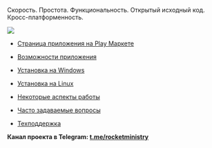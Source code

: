 Скорость. Простота. Функциональность. Открытый исходный код. Кросс-платформенность. 

![](https://play-lh.googleusercontent.com/q-cCzYtedP5OKpyFOZ44GHlSm49qVN50pNyn4k95ZDi3Xnc3hr_qiUEleSVJ7orT2Q)

* [Страница приложения на Play Маркете](https://play.google.com/store/apps/details?id=org.rocketministry)

* [Возможности приложения](https://github.com/antorix/Rocket-Ministry/wiki#возможности-приложения)

* [Установка на Windows](https://github.com/antorix/Rocket-Ministry/wiki#windows)
 
* [Установка на Linux](https://github.com/antorix/Rocket-Ministry/wiki#linux)

* [Некоторые аспекты работы](https://github.com/antorix/Rocket-Ministry/wiki#некоторые-аспекты-работы)
 
* [Часто задаваемые вопросы](https://github.com/antorix/Rocket-Ministry/wiki#часто-задаваемые-вопросы)
 
* [Техподдержка](https://github.com/antorix/Rocket-Ministry/wiki#обратная-связь)

**Канал проекта в Telegram: [t.me/rocketministry](https://t.me/rocketministry)**
